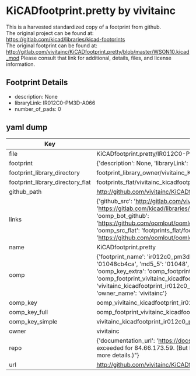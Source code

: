 # KiCADfootprint.pretty by vivitainc  
This is a harvested standardized copy of a footprint from github.  
The original project can be found at:  
https://gitlab.com/kicad/libraries/kicad-footprints  
The original footprint can be found at:
http://gitlab.com/vivitainc/KiCADfootprint.pretty/blob/master/WSON10.kicad_mod
Please consult that link for additional, details, files, and license information.  
## Footprint Details
* description: None  
* libraryLink: IR012C0-PM3D-A066  
* number_of_pads: 0  
## yaml dump  
| Key | Value |  
| --- | --- |  
| file | KiCADfootprint.pretty/IR012C0-PM3D-A066.kicad_mod |  
| footprint | {'description': None, 'libraryLink': 'IR012C0-PM3D-A066', 'number_of_pads': 0} |  
| footprint_library_directory | footprint_library_owner/vivitainc_KiCADfootprint.pretty |  
| footprint_library_directory_flat | footprints_flat/vivitainc_kicadfootprint_ir012c0_pm3d_a066/working |  
| github_path | http://github.com/vivitainc/KiCADfootprint.pretty/blob/master/IR012C0-PM3D-A066.kicad_mod |  
| links | {'github_src': 'http://gitlab.com/vivitainc/KiCADfootprint.pretty/blob/master/WSON10.kicad_mod', 'github_src_repo': 'https://gitlab.com/kicad/libraries/kicad-footprints', 'oomp_bot': 'footprints/vivitainc_kicadfootprint_ir012c0_pm3d_a066/working', 'oomp_bot_github': 'https://github.com/oomlout/oomlout_oomp_footprint_bot/tree/main/footprints/vivitainc_kicadfootprint_ir012c0_pm3d_a066/working', 'oomp_src_flat': 'footprints_flat/footprints_flat/vivitainc_kicadfootprint_ir012c0_pm3d_a066/working', 'oomp_src_flat_github': 'https://github.com/oomlout/oomlout_oomp_footprint_src/tree/main/footprints_flat/vivitainc_kicadfootprint_ir012c0_pm3d_a066/working'} |  
| name | KiCADfootprint.pretty |  
| oomp | {'footprint_name': 'ir012c0_pm3d_a066', 'library_name': 'kicadfootprint', 'md5': '01048cb4ca1d476ce8918cec58b3ff5b', 'md5_10': '01048cb4ca', 'md5_5': '01048', 'md5_6': '01048c', 'oomp_key': 'oomp_vivitainc_kicadfootprint_ir012c0_pm3d_a066', 'oomp_key_extra': 'oomp_footprint_vivitainc_kicadfootprint_ir012c0_pm3d_a066', 'oomp_key_full': 'oomp_footprint_vivitainc_kicadfootprint_ir012c0_pm3d_a066_01048c', 'oomp_key_simple': 'vivitainc_kicadfootprint_ir012c0_pm3d_a066', 'original_filename': 'KiCADfootprint.pretty/IR012C0-PM3D-A066.kicad_mod', 'owner_name': 'vivitainc'} |  
| oomp_key | oomp_vivitainc_kicadfootprint_ir012c0_pm3d_a066 |  
| oomp_key_full | oomp_footprint_vivitainc_kicadfootprint_ir012c0_pm3d_a066 |  
| oomp_key_simple | vivitainc_kicadfootprint_ir012c0_pm3d_a066 |  
| owner | vivitainc |  
| repo | {'documentation_url': 'https://docs.github.com/rest/overview/resources-in-the-rest-api#rate-limiting', 'message': "API rate limit exceeded for 84.66.173.59. (But here's the good news: Authenticated requests get a higher rate limit. Check out the documentation for more details.)"} |  
| url | http://github.com/vivitainc/KiCADfootprint.pretty |  

